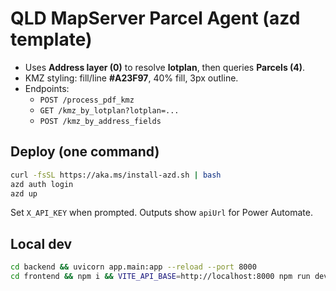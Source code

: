 # QLD MapServer Parcel Agent (azd template)

- Uses **Address layer (0)** to resolve **lotplan**, then queries **Parcels (4)**.
- KMZ styling: fill/line **#A23F97**, 40% fill, 3px outline.
- Endpoints:
  - `POST /process_pdf_kmz`
  - `GET /kmz_by_lotplan?lotplan=...`
  - `POST /kmz_by_address_fields`

## Deploy (one command)
```bash
curl -fsSL https://aka.ms/install-azd.sh | bash
azd auth login
azd up
```
Set `X_API_KEY` when prompted. Outputs show `apiUrl` for Power Automate.

## Local dev
```bash
cd backend && uvicorn app.main:app --reload --port 8000
cd frontend && npm i && VITE_API_BASE=http://localhost:8000 npm run dev
```
